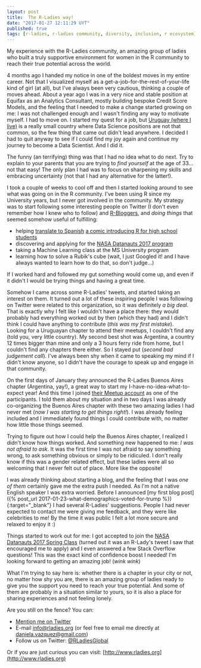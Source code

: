 ```yaml
---
layout: post
title:  The R-Ladies way!
date: "2017-01-27 12:11:29 UYT"
published: true
tags: [r-ladies, r-ladies community, diversity, inclusion, r ecosystem]
---
```

My experience with the R-Ladies community, an amazing group of ladies who built a truly supportive environment for women in the R community to reach their true potential across the world.

<!--more-->
4 months ago I handed my notice in one of the boldest moves in my entire career. Not that I visualized myself as a get-a-job-for-the-rest-of-your-life kind of girl (at all), but I've always been very cautious, thinking a couple of moves ahead. About a year ago I was in a very nice and stable position at Equifax as an Analytics Consultant, mostly building bespoke Credit Score Models, and the feeling that I needed to make a change started growing on me: I was not challenged enough and I wasn't finding any way to motivate myself. I had to move on. I started my quest for a job, but [Uruguay (where I live)](https://en.wikipedia.org/wiki/Uruguay) is a really small country where Data Science positions are not that common, so the few thing that came out didn't lead anywhere. I decided I had to quit anyway to see if I could find my joy again and continue my journey to become a Data Scientist. And I did it.

The funny (an terrifying) thing was that I had no idea what to do next. Try to explain to your parents that you are trying to *find yourself* at the age of 33... not that easy! The only plan I had was to focus on sharpening my skills and embracing uncertainty (not that I had any alternative for the latter!).

I took a couple of weeks to cool off and then I started looking around to see what was going on in the R community. I've been using R since my University years, but I never got involved in the community. My strategy was to start following some interesting people on Twitter (I don't even remember how I knew who to follow) and [R-Bloggers](https://www.r-bloggers.com/), and *doing things* that seemed somehow useful of fulfilling:

* helping [translate to Spanish](https://github.com/BetaAndBit/ComicBooks/blob/master/es_la/HeavyDog_es_la.pdf) [a comic introducing R for high school students](https://github.com/BetaAndBit/ComicBooks/blob/master/en/HeavyDog_en.pdf) 
* discovering and applying for the [NASA Datanauts 2017 program](https://open.nasa.gov/explore/datanauts/) 
* taking a Machine Learning class at the MS University program
* learning how to solve a Rubik's cube (wait, I just Googled it! and I have always wanted to learn how to do that, so don't judge...) 

If I worked hard and followed my gut something would come up, and even if it didn't I would be trying things and having a great time.

Somehow I came across some R-Ladies' tweets, and started taking an interest on them. It turned out a lot of these inspiring people I was following on Twitter were related to this organization, so it was definitely *a big deal*. That is exactly why I felt like I wouldn't have a place there: they would probably had everything worked out by then (which they had) and I didn't think I could have anything to contribute (*this was my first mistake*). Looking for a Uruguayan chapter to attend their meetups, I couldn't find any (told you, very little country). My second best shot was Argentina, a country 12 times bigger than mine and only a 3 hours ferry ride from home, but I couldn't find any chapters there either. So I stayed put (*second bad judgement call*). I've always been shy when it came to speaking my mind if I didn't know anyone, so I didn't have the courage to speak up and engage in that community.

On the first days of January they announced the R-Ladies Buenos Aires chapter (Argentina, yay!), a great way to start my I-have-no-idea-what-to-expect year! And this time I joined [their Meetup account](https://www.meetup.com/rladies-buenos-aires/) as one of the participants. I told them about my situation and in two days I was already co-organizing the Buenos Aires chapter with these two amazing ladies I had never met (*now I was starting to get things right!*). I was already feeling included and I immediately found things I could contribute with, no matter how little those things seemed. 

Trying to figure out how I could help the Buenos Aires chapter, I realized I didn't know how things worked. And something new happened to me: *I was not afraid to ask*. It was the first time I was not afraid to say something wrong, to ask something obvious or simply to be ridiculed. I don't really know if this was a gender related effect, but these ladies were all so welcoming that I never felt out of place. More like the opposite! 

I was already thinking about starting a blog, and the feeling that I was *one of them* certainly gave me the extra push I needed. As I'm not a native English speaker I was extra worried. Before I announced [my first blog post]({% post_url 2017-01-23-what-demographics-voted-for-trump %}){:target="_blank"} I had several R-Ladies' suggestions. People I had never expected to contact me were giving me feedback, and they were like celebrities to me! By the time it was public I felt a lot more secure and relaxed to enjoy it :) 

Things started to work out for me: I got accepted to join the [NASA Datanauts 2017 Spring Class](https://open.nasa.gov/blog/welcome-datanauts-2017-spring-class/) (turned out it was an R-Lady's tweet I saw that encouraged me to apply) and I even answered a few Stack Overflow questions! This was the exact kind of confidence boost I needed! I'm looking forward to getting an amazing job! (*wink wink*)

What I'm trying to say here is: whether there is a chapter in your city or not, no matter how shy you are, there is an amazing group of ladies ready to give you the support you need to reach your true potential. And some of them are probably in a situation similar to yours, so it is also a place for sharing experiences and not feeling lonely.

Are you still on the fence? You can:

* [Mention me on Twitter](https://twitter.com/intent/tweet?user_id=114258616)
* E-mail info@rladies.org (or feel free to email me directly at daniela.vazquez@gmail.com)
* Follow us on Twitter: [@RLadiesGlobal](https://twitter.com/intent/user?screen_name=RLadiesGlobal)

Or if you are just curious you can visit: [http://www.rladies.org](http://www.rladies.org)
